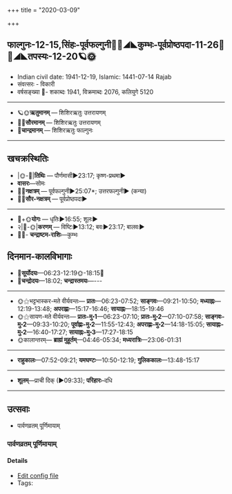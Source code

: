 +++
title = "2020-03-09"

+++
## फाल्गुनः-12-15,सिंहः-पूर्वफल्गुनी🌛🌌◢◣कुम्भः-पूर्वप्रोष्ठपदा-11-26🌌🌞◢◣तपस्यः-12-20🪐🌞
- Indian civil date: 1941-12-19, Islamic: 1441-07-14 Rajab
- संवत्सरः - विकारी
- वर्षसङ्ख्या 🌛- शकाब्दः 1941, विक्रमाब्दः 2076, कलियुगे 5120
___________________
- 🪐🌞**ऋतुमानम्** — शिशिरऋतुः उत्तरायणम्
- 🌌🌞**सौरमानम्** — शिशिरऋतुः उत्तरायणम्
- 🌛**चान्द्रमानम्** — शिशिरऋतुः फाल्गुनः
___________________


## खचक्रस्थितिः
- |🌞-🌛|**तिथिः** — पौर्णमासी►23:17; कृष्ण-प्रथमा►  
- **वासरः**—सोमः  
- 🌌🌛**नक्षत्रम्** — पूर्वफल्गुनी►25:07*; उत्तरफल्गुनी► (कन्या)  
- 🌌🌞**सौर-नक्षत्रम्** — पूर्वप्रोष्ठपदा►  
___________________
- 🌛+🌞**योगः** — धृतिः►16:55; शूलः►  
- २|🌛-🌞|**करणम्** — विष्टिः►13:12; बवः►23:17; बालवः►  
- 🌌🌛- **चन्द्राष्टम-राशिः**—कुम्भः  


## दिनमान-कालविभागाः
- 🌅**सूर्योदयः**—06:23-12:19🌞️-18:15🌇  
- 🌛**चन्द्रोदयः**—18:02; **चन्द्रास्तमयः**—---  
___________________
- 🌞⚝भट्टभास्कर-मते वीर्यवन्तः— **प्रातः**—06:23-07:52; **साङ्गवः**—09:21-10:50; **मध्याह्नः**—12:19-13:48; **अपराह्णः**—15:17-16:46; **सायाह्नः**—18:15-19:46  
- 🌞⚝सायण-मते वीर्यवन्तः— **प्रातः-मु॰1**—06:23-07:10; **प्रातः-मु॰2**—07:10-07:58; **साङ्गवः-मु॰2**—09:33-10:20; **पूर्वाह्णः-मु॰2**—11:55-12:43; **अपराह्णः-मु॰2**—14:18-15:05; **सायाह्नः-मु॰2**—16:40-17:27; **सायाह्नः-मु॰3**—17:27-18:15  
- 🌞कालान्तरम्— **ब्राह्मं मुहूर्तम्**—04:46-05:34; **मध्यरात्रिः**—23:06-01:31  
___________________
- **राहुकालः**—07:52-09:21; **यमघण्टः**—10:50-12:19; **गुलिककालः**—13:48-15:17  
___________________
- **शूलम्**—प्राची दिक् (►09:33); **परिहारः**–दधि  
___________________

## उत्सवाः
- पार्वणव्रतम् पूर्णिमायाम्
### पार्वणव्रतम् पूर्णिमायाम्



#### Details
- [Edit config file](https://github.com/jyotisham/adyatithi/tree/master/gRhya/general/relative_event/sthAlIpAkaH_16/offset__-1/pArvaNa-vratam_15.toml)
- Tags: 


